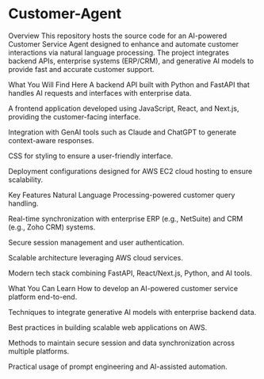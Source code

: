 # Customer-Agent
Overview
This repository hosts the source code for an AI-powered Customer Service Agent designed to enhance and automate customer interactions via natural language processing. The project integrates backend APIs, enterprise systems (ERP/CRM), and generative AI models to provide fast and accurate customer support.

What You Will Find Here
A backend API built with Python and FastAPI that handles AI requests and interfaces with enterprise data.

A frontend application developed using JavaScript, React, and Next.js, providing the customer-facing interface.

Integration with GenAI tools such as Claude and ChatGPT to generate context-aware responses.

CSS for styling to ensure a user-friendly interface.

Deployment configurations designed for AWS EC2 cloud hosting to ensure scalability.

Key Features
Natural Language Processing-powered customer query handling.

Real-time synchronization with enterprise ERP (e.g., NetSuite) and CRM (e.g., Zoho CRM) systems.

Secure session management and user authentication.

Scalable architecture leveraging AWS cloud services.

Modern tech stack combining FastAPI, React/Next.js, Python, and AI tools.

What You Can Learn
How to develop an AI-powered customer service platform end-to-end.

Techniques to integrate generative AI models with enterprise backend data.

Best practices in building scalable web applications on AWS.

Methods to maintain secure session and data synchronization across multiple platforms.

Practical usage of prompt engineering and AI-assisted automation.
